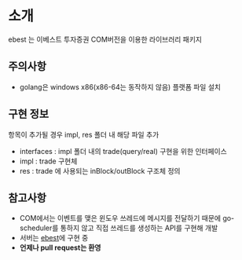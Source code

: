 # 소개

ebest 는 이베스트 투자증권 COM버전을 이용한 라이브러리 패키지

## 주의사항

- golang은 windows x86(x86-64는 동작하지 않음) 플랫폼 파일 설치

## 구현 정보

항목이 추가될 경우 impl, res 폴더 내 해당 파일 추가
- interfaces : impl 폴더 내의 trade(query/real) 구현을 위한 인터페이스
- impl : trade 구현체
- res : trade 에 사용되는 inBlock/outBlock 구조체 정의


## 참고사항

- COM에서는 이벤트를 맺은 윈도우 쓰레드에 메시지를 전달하기 때문에 go-scheduler를 통하지 않고 직접 쓰레드를 생성하는 API를 구현해 개발
- 서버는 [ebest](https://github.com/sangx2/ebest)에 구현 중
- **언제나 pull request는 환영**
